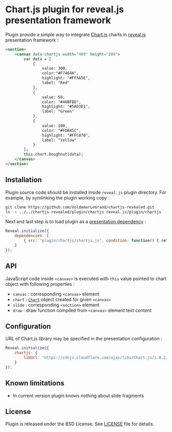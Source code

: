 # Chart.js plugin for reveal.js presentation framework

Plugin provide a simple way to integrate [Chart.js](http://www.chartjs.org/) charts in [reveal.js](https://github.com/hakimel/reveal.js) presentation framework :

```html
<section>
    <canvas data-chartjs width="400" height="200">
        var data = [
            {
                value: 300,
                color:"#F7464A",
                highlight: "#FF5A5E",
                label: "Red"
            },
            {
                value: 50,
                color: "#46BFBD",
                highlight: "#5AD3D1",
                label: "Green"
            },
            {
                value: 100,
                color: "#FDB45C",
                highlight: "#FFC870",
                label: "Yellow"
            }
        ];
        this.chart.Doughnut(data);
    </canvas>
</section>
```



## Installation

Plugin source code should be installed inside `reveal.js` plugin directory.
For example, by symlinking the plugin working copy :

```bash
git clone https://github.com/VoldemarLeGrand/chartjs-revealed.git
ln -s ../../chartjs-revealed/plugin/chartjs reveal.js/plugin/chartjs
```

Next and last step is to load plugin as a [presentation dependency](https://github.com/hakimel/reveal.js#dependencies) :

```javascript
Reveal.initialize({
    dependencies: [
        { src: "plugin/chartjs/chartjs.js", condition: function() { return !!document.querySelector( "[data-chartjs]" ); } },
    ]
});
```



## API

JavaScript code inside `<canvas>` is executed with `this` value pointed to chart object with following properties :

  * `canvas` : corresponding `<canvas>` element
  * `chart` : [`Chart`](http://www.chartjs.org/docs/#getting-started-creating-a-chart) object created for given `<canvas>`
  * `slide` : corresponding `<section>` element
  * `draw` : draw function compiled from `<canvas>` element text content



## Configuration

URL of Chart.js library may be specified in the presentation configuration :

```javascript
Reveal.initialize({
    chartjs: {
        libUrl: "https://cdnjs.cloudflare.com/ajax/libs/Chart.js/1.0.2/Chart.js"
    }
});
```


## Known limitations

  * In current version plugin knows nothing about slide fragments



## License

Plugin is released under the BSD License. See [LICENSE](https://github.com/VoldemarLeGrand/chartjs-revealed/LICENSE) file for details.
